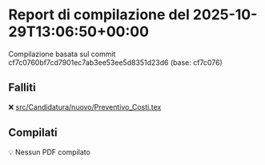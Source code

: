 # Report di compilazione del 2025-10-29T13:06:50+00:00

Compilazione basata sul commit cf7c0760bf7cd7901ec7ab3ee53ee5d8351d23d6 (base: cf7c076)

## Falliti
❌ [src/Candidatura/nuovo/Preventivo_Costi.tex](https://github.com/sass0lino/DocuTex/actions/runs/18908833879)


## Compilati
💡 Nessun PDF compilato
